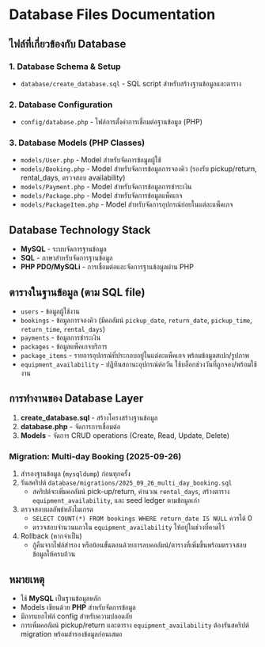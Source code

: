 # Database Files Documentation

## ไฟล์ที่เกี่ยวข้องกับ Database

### 1. Database Schema & Setup
- `database/create_database.sql` - SQL script สำหรับสร้างฐานข้อมูลและตาราง

### 2. Database Configuration
- `config/database.php` - ไฟล์การตั้งค่าการเชื่อมต่อฐานข้อมูล (PHP)

### 3. Database Models (PHP Classes)
- `models/User.php` - Model สำหรับจัดการข้อมูลผู้ใช้
- `models/Booking.php` - Model สำหรับจัดการข้อมูลการจองคิว (รองรับ pickup/return, rental_days, ตรวจสอบ availability)
- `models/Payment.php` - Model สำหรับจัดการข้อมูลการชำระเงิน
- `models/Package.php` - Model สำหรับจัดการข้อมูลแพ็คเกจ
- `models/PackageItem.php` - Model สำหรับจัดการอุปกรณ์ย่อยในแต่ละแพ็คเกจ

## Database Technology Stack
- **MySQL** - ระบบจัดการฐานข้อมูล
- **SQL** - ภาษาสำหรับจัดการฐานข้อมูล
- **PHP PDO/MySQLi** - การเชื่อมต่อและจัดการฐานข้อมูลผ่าน PHP

## ตารางในฐานข้อมูล (ตาม SQL file)
- `users` - ข้อมูลผู้ใช้งาน
- `bookings` - ข้อมูลการจองคิว (มีคอลัมน์ `pickup_date`, `return_date`, `pickup_time`, `return_time`, `rental_days`)
- `payments` - ข้อมูลการชำระเงิน
- `packages` - ข้อมูลแพ็คเกจบริการ
- `package_items` - รายการอุปกรณ์ที่ประกอบอยู่ในแต่ละแพ็คเกจ พร้อมข้อมูลสเปก/รูปภาพ
- `equipment_availability` - ปฏิทินสถานะอุปกรณ์ต่อวัน ใช้บล็อกช่วงวันที่ถูกจอง/พร้อมใช้งาน

## การทำงานของ Database Layer
1. **create_database.sql** - สร้างโครงสร้างฐานข้อมูล
2. **database.php** - จัดการการเชื่อมต่อ
3. **Models** - จัดการ CRUD operations (Create, Read, Update, Delete)

### Migration: Multi-day Booking (2025-09-26)
1. สำรองฐานข้อมูล (`mysqldump`) ก่อนทุกครั้ง
2. รันสคริปต์ `database/migrations/2025_09_26_multi_day_booking.sql`
   - สคริปต์จะเพิ่มคอลัมน์ pick-up/return, คำนวณ `rental_days`, สร้างตาราง `equipment_availability`, และ seed ledger ตามข้อมูลเก่า
3. ตรวจสอบผลลัพธ์หลังไมเกรต
   - `SELECT COUNT(*) FROM bookings WHERE return_date IS NULL` ควรได้ 0
   - ตรวจสอบจำนวนแถวใน `equipment_availability` ให้อยู่ในช่วงที่คาดไว้
4. Rollback (หากจำเป็น)
   - กู้คืนจากไฟล์สำรอง หรือย้อนขั้นตอนด้วยการลบคอลัมน์/ตารางที่เพิ่มขึ้นพร้อมตรวจสอบข้อมูลให้ครบถ้วน

## หมายเหตุ
- ใช้ **MySQL** เป็นฐานข้อมูลหลัก
- Models เขียนด้วย **PHP** สำหรับจัดการข้อมูล
- มีการแยกไฟล์ config สำหรับความปลอดภัย
- การเพิ่มคอลัมน์ pickup/return และตาราง `equipment_availability` ต้องรันสคริปต์ migration พร้อมสำรองข้อมูลก่อนเสมอ
